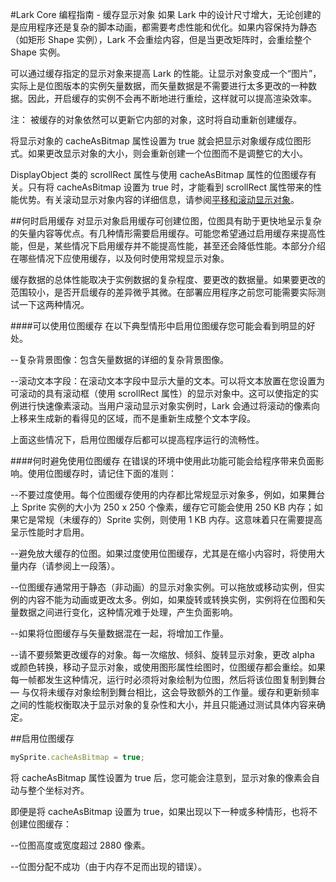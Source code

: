 #Lark Core 编程指南 - 缓存显示对象
如果 Lark 中的设计尺寸增大，无论创建的是应用程序还是复杂的脚本动画，都需要考虑性能和优化。如果内容保持为静态（如矩形 Shape 实例），Lark 不会重绘内容，但是当更改矩阵时，会重绘整个 Shape 实例。

可以通过缓存指定的显示对象来提高 Lark 的性能。让显示对象变成一个“图片”，实际上是位图版本的实例矢量数据，而矢量数据是不需要进行太多更改的一种数据。因此，开启缓存的实例不会再不断地进行重绘，这样就可以提高渲染效率。

注： 被缓存的对象依然可以更新它内部的对象，这时将自动重新创建缓存。

将显示对象的 cacheAsBitmap 属性设置为 true 就会把显示对象缓存成位图形式。如果更改显示对象的大小，则会重新创建一个位图而不是调整它的大小。

DisplayObject 类的 scrollRect 属性与使用 cacheAsBitmap 属性的位图缓存有关。只有将 cacheAsBitmap 设置为 true 时，才能看到 scrollRect 属性带来的性能优势。有关滚动显示对象内容的详细信息，请参阅[平移和滚动显示对象](7-2-scrollRect.md)。

##何时启用缓存
对显示对象启用缓存可创建位图，位图具有助于更快地呈示复杂的矢量内容等优点。有几种情形需要启用缓存。可能您希望通过启用缓存来提高性能，但是，某些情况下启用缓存并不能提高性能，甚至还会降低性能。本部分介绍在哪些情况下应使用缓存，以及何时使用常规显示对象。

缓存数据的总体性能取决于实例数据的复杂程度、要更改的数据量。如果要更改的范围较小，是否开启缓存的差异微乎其微。在部署应用程序之前您可能需要实际测试一下这两种情况。

####可以使用位图缓存
在以下典型情形中启用位图缓存您可能会看到明显的好处。

--复杂背景图像：包含矢量数据的详细的复杂背景图像。

--滚动文本字段：在滚动文本字段中显示大量的文本。可以将文本放置在您设置为可滚动的具有滚动框（使用 scrollRect 属性）的显示对象中。这可以使指定的实例进行快速像素滚动。当用户滚动显示对象实例时，Lark 会通过将滚动的像素向上移来生成新的看得见的区域，而不是重新生成整个文本字段。

上面这些情况下，启用位图缓存后都可以提高程序运行的流畅性。

####何时避免使用位图缓存
在错误的环境中使用此功能可能会给程序带来负面影响。使用位图缓存时，请记住下面的准则：

--不要过度使用。每个位图缓存使用的内存都比常规显示对象多，例如，如果舞台上 Sprite 实例的大小为 250 x 250 个像素，缓存它可能会使用 250 KB 内存；如果它是常规（未缓存的）Sprite 实例，则使用 1 KB 内存。这意味着只在需要提高呈示性能时才启用。

--避免放大缓存的位图。如果过度使用位图缓存，尤其是在缩小内容时，将使用大量内存（请参阅上一段落）。

--位图缓存通常用于静态（非动画）的显示对象实例。可以拖放或移动实例，但实例的内容不能为动画或更改太多。例如，如果旋转或转换实例，实例将在位图和矢量数据之间进行变化，这种情况难于处理，产生负面影响。

--如果将位图缓存与矢量数据混在一起，将增加工作量。

--请不要频繁更改缓存的对象。每一次缩放、倾斜、旋转显示对象，更改 alpha 或颜色转换，移动子显示对象，或使用图形属性绘图时，位图缓存都会重绘。如果每一帧都发生这种情况，运行时必须将对象绘制为位图，然后将该位图复制到舞台 — 与仅将未缓存对象绘制到舞台相比，这会导致额外的工作量。缓存和更新频率之间的性能权衡取决于显示对象的复杂性和大小，并且只能通过测试具体内容来确定。


##启用位图缓存
```  TypeScript
mySprite.cacheAsBitmap = true;
```
将 cacheAsBitmap 属性设置为 true 后，您可能会注意到，显示对象的像素会自动与整个坐标对齐。

即便是将 cacheAsBitmap 设置为 true，如果出现以下一种或多种情形，也将不创建位图缓存：

--位图高度或宽度超过 2880 像素。

--位图分配不成功（由于内存不足而出现的错误）。
